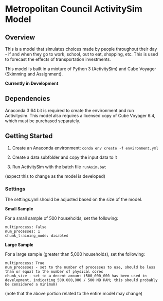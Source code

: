 # Metropolitan Council ActivitySim Model

## Overview

This is a model that simulates choices made by people throughout their day - if and when they go to work, school, out to eat, shopping, etc. This is used to forecast the effects of transportation investments.

This model is built in a mixture of Python 3 (ActivitySim) and Cube Voyager (Skimming and Assignment).

**Currently in Development**

## Dependencies

Anaconda 3 64 bit is required to create the environment and run Activitysim. This model also requires a licensed copy of Cube Voyager 6.4, which must be purchased separately. 

## Getting Started

1. Create an Anaconda environment: `conda env create -f environment.yml`

2. Create a data subfolder and copy the input data to it

3. Run ActivitySim with the batch file `runAsim.bat`

(expect this to change as the model is developed)

### Settings

The settings.yml should be adjusted based on the size of the model. 

**Small Sample** 

For a small sample of 500 households, set the following:
```
multiprocess: False
num_processes: 1
chunk_training_mode: disabled
```

**Large Sample**

For a large sample (greater than 5,000 households), set the following:

```
multiprocess: True
num_processes - set to the number of processes to use, should be less than or equal to the number of physical cores 
chunk_size - set to a decent amount (500_000_000 has been used in development, indicating 500,000,000 / 500 MB RAM; this should probably be considered a minimum)
```

(note that the above portion related to the entire model may change)
